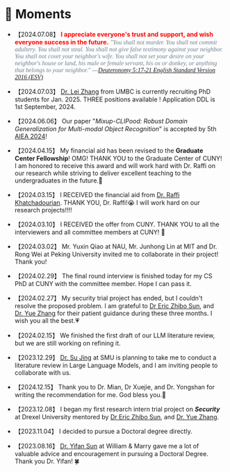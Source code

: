 # 💫 Moments

- 【2024.07.08】 <span style="color:red; font-weight:bold; ">I appreciate everyone's trust and support, and wish everyone success in the future.</span> <span style="font-family: Century Schoolbook; color:rgb(112,128,144);">*"You shall not murder. You shall not commit adultery. You shall not steal. You shall not give false testimony against your neighbor.  You shall not covet your neighbor's wife. You shall not set your desire on your neighbor's house or land, his male or female servant, his ox or donkey, or anything that belongs to your neighbor." ---[Deuteronomy 5:17-21 English Standard Version 2016 (ESV)](https://www.bible.com/bible/59/DEU.5.17-21.ESV)* </span>

- 【2024.07.03】  [Dr. Lei Zhang](https://informationsystems.umbc.edu/home/faculty-and-staff/new-faculty-spotlights/lei-zhang-2/) from UMBC is currently recruiting PhD students for Jan. 2025. THREE positions available !  Application DDL is 1st September, 2024. 

- 【2024.06.06】 Our paper "*Mixup-CLIPood: Robust Domain Generalization for Multi-modal Object Recognition*" is accepted by 5th [AIEA 2024](http://www.icaiea.com/)!

- 【2024.04.15】 My financial aid has been revised to the <strong>Graduate Center Fellowship</strong>! OMG!  THANK YOU to the Graduate Center of CUNY! I am honored to receive this award and will work hard with Dr. Raffi on our research while striving to deliver excellent teaching to the undergraduates in the future.💪

- 【2024.03.15】 I RECEIVED the financial aid from [Dr. Raffi Khatchadourian](https://khatchad.commons.gc.cuny.edu/).  THANK YOU, Dr. Raffi!😭 I will work hard on our research projects!!!!  

- 【2024.03.10】 I RECEIVED the offer from CUNY. THANK YOU to all the interviewers and all committee members at CUNY! 🌹

- 【2024.03.02】 Mr. Yuxin Qiao at NAU, Mr. Junhong Lin at MIT and Dr. Rong Wei at Peking University invited me to collaborate in their project! Thank you!

- 【2024.02.29】 The final round interview is finished today for my CS PhD at CUNY with the committee member. Hope I can pass it. 

- 【2024.02.27】 My security trial project has ended, but I couldn't resolve the proposed problem. I am grateful to [Dr Eric Zhibo Sun](https://zhibosun.com/), and [Dr. Yue Zhang](https://yue.zyueinfosec.com/) for their patient guidance during these three months. I wish you all the best.💗

- 【2024.02.15】 We finished the first draft of our LLM literature review, but we are still working on refining it.

- 【2023.12.29】 [Dr. Su Jing](https://www.smu.edu/provost/virtualization/people/students/su) at SMU is planning to take me to conduct a literature review in Large Language Models, and I am inviting people to collaborate with us.

- 【2024.12.15】 Thank you to Dr. Mian, Dr Xuejie, and Dr. Yongshan for writing the recommendation for me. God bless you.🙏

- 【2023.12.08】 I began my first research intern trial project on ***Security*** at Drexel University mentored by [Dr Eric Zhibo Sun](https://zhibosun.com/), and [Dr. Yue Zhang](https://yue.zyueinfosec.com/).

- 【2023.11.04】 I decided to pursue a Doctoral degree directly. 

- 【2023.08.16】 [Dr. Yifan Sun](https://sarchlab.org/syifan) at William & Marry gave me a lot of valuable advice and encouragement in pursuing a Doctoral Degree. Thank you Dr. Yifan! 🍀

  
